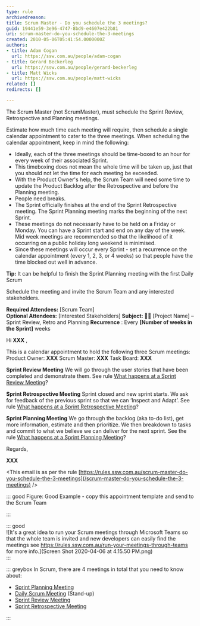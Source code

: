 ```yaml
---
type: rule
archivedreason: 
title: Scrum Master - Do you schedule the 3 meetings?
guid: 19441e59-3e96-4747-8bd9-e4607e422b81
uri: scrum-master-do-you-schedule-the-3-meetings
created: 2010-05-06T05:41:54.0000000Z
authors:
- title: Adam Cogan
  url: https://ssw.com.au/people/adam-cogan
- title: Gerard Beckerleg
  url: https://ssw.com.au/people/gerard-beckerleg
- title: Matt Wicks
  url: https://ssw.com.au/people/matt-wicks
related: []
redirects: []

---
```


The Scrum Master (not ScrumMaster), must schedule the Sprint Review, Retrospective and Planning meetings.

<!--endintro-->

Estimate how much time each meeting will require, then schedule a single calendar appointment to cater to the three meetings. When scheduling the calendar appointment, keep in mind the following:

* Ideally, each of the three meetings should be time-boxed to an hour for every week of their associated Sprint.
* This timeboxing does not mean the whole time will be taken up, just that you should not let the time for each meeting be exceeded.
* With the Product Owner's help, the Scrum Team will need some time to update the Product Backlog after the Retrospective and before the Planning meeting.
* People need breaks.
* The Sprint officially finishes at the end of the Sprint Retrospective meeting. The Sprint Planning meeting marks the beginning of the next Sprint.
* These meetings do not necessarily have to be held on a Friday or Monday. You can have a Sprint start and end on any day of the week.
Mid week meetings are recommended so that the likelihood of it occurring on a public holiday long weekend is minimised.
* Since these meetings will occur every Sprint - set a recurrence on the calendar appointment (every 1, 2, 3, or 4 weeks) so that people have the time blocked out well in advance.


**Tip:** It can be helpful to finish the Sprint Planning meeting with the first Daily Scrum

Schedule the meeting and invite the Scrum Team and any interested stakeholders.



**Required Attendees:** [Scrum Team]           
**Optional Attendees:** [Interested Stakeholders]
**Subject: 🏃‍♂️** [Project Name] – Sprint Review, Retro and Planning
 **Recurrence** : Every  **[Number of weeks in the Sprint]** weeks



Hi            **XXX** ,
 
This is a calendar appointment to hold the following three Scrum meetings:
Product Owner:  **XXX** 
Scrum Master:  **XXX** 
Task Board:            **XXX** 
 
 **Sprint Review Meeting** 
We will go through the user stories that have been completed and demonstrate them.
See rule [What happens at a Sprint Review Meeting](/do-you-know-what-happens-at-a-sprint-review-meeting)? 
 
 **Sprint Retrospective Meeting** 
Sprint closed and new sprint starts.
We ask for feedback of the previous sprint so that we can ‘Inspect and Adapt’.
See rule [What happens at a Sprint Retrospective Meeting](/do-you-know-what-happens-at-a-sprint-retrospective-meeting)? 
 
 **Sprint Planning Meeting** 
We go through the backlog (aka to-do list), get more information, estimate and then prioritize. 
We then breakdown to tasks and commit to what we believe we can deliver for the next sprint.
See the rule [What happens at a Sprint Planning Meeting](/do-you-know-what-happens-at-a-sprint-planning-meeting)?

Regards,

**XXX**

&lt;This email is as per the rule [https://rules.ssw.com.au/scrum-master-do-you-schedule-the-3-meetings](/scrum-master-do-you-schedule-the-3-meetings) /&gt;


::: good
Figure: Good Example - copy this appointment template and send to the Scrum Team

:::

::: good  
![It's a great idea to run your Scrum meetings through Microsoft Teams so that the whole team is invited and new developers can easily find the meetings see https://rules.ssw.com.au/run-your-meetings-through-teams for more info.](Screen Shot 2020-04-06 at 4.15.50 PM.png)  
:::


::: greybox
In Scrum, there are 4 meetings in total that you need to know about:
* [Sprint Planning Meeting](/Pages/SprintPlanningMeeting.aspx "Sprint Planning Meeting")
* [Daily Scrum Meeting](/Pages/DailyScrumUpdateTasks.aspx "Daily Scrum Meeting") (Stand-up)
* [Sprint Review Meeting](/Pages/SprintReviewMeeting.aspx "Sprint Review Meeting")
* [Sprint Retrospective Meeting](/Pages/RetrospectiveMeeting.aspx "Sprint Retrospective Meeting")


:::
